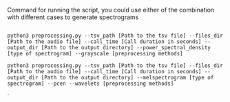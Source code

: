 
Command for running the script, you could use either of the combination with different cases to generate spectrograms

```

python3 preprocessing.py --tsv_path [Path to the tsv file] --files_dir [Path to the audio file] --call_time [Call duration in seconds] --output_dir [Path to the output directory] --power_spectral_density [type of spectrogram] --grayscale [preprocessing methods] 
```
```
python3 preprocessing.py --tsv_path [Path to the tsv file] --files_dir [Path to the audio file] --call_time [Call duration in seconds] --output_dir [Path to the output directory] --melspectrogram [type of spectrogram] --pcen --wavelets [preprocessing methods] 
```
`
